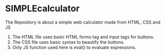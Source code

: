 # SIMPLEcalculator
The Repository is about a simple web calculator made from HTML, CSS and JS

1. The HTML file uses basic HTML forms tag and input tags for buttons.
2. The CSS file uses basic syntax to beautify the buttons.
3. Only JS function used here is eval() to evaluate expressions.

